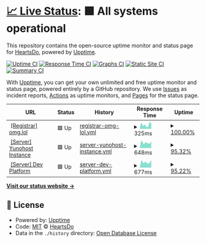 # [📈 Live Status](https://uptime.heartsdo.omg.lol): <!--live status--> **🟩 All systems operational**

This repository contains the open-source uptime monitor and status page for [HeartsDo](https://www.notion.so/heartsdo/About-me-7c30b22324d149148e2f6d8471882fe3), powered by [Upptime](https://github.com/upptime/upptime).

[![Uptime CI](https://github.com/HeartsDo-DEV/YnH-Instance-Status/workflows/Uptime%20CI/badge.svg)](https://github.com/HeartsDo-DEV/YnH-Instance-Status/actions?query=workflow%3A%22Uptime+CI%22)
[![Response Time CI](https://github.com/HeartsDo-DEV/YnH-Instance-Status/workflows/Response%20Time%20CI/badge.svg)](https://github.com/HeartsDo-DEV/YnH-Instance-Status/actions?query=workflow%3A%22Response+Time+CI%22)
[![Graphs CI](https://github.com/HeartsDo-DEV/YnH-Instance-Status/workflows/Graphs%20CI/badge.svg)](https://github.com/HeartsDo-DEV/YnH-Instance-Status/actions?query=workflow%3A%22Graphs+CI%22)
[![Static Site CI](https://github.com/HeartsDo-DEV/YnH-Instance-Status/workflows/Static%20Site%20CI/badge.svg)](https://github.com/HeartsDo-DEV/YnH-Instance-Status/actions?query=workflow%3A%22Static+Site+CI%22)
[![Summary CI](https://github.com/HeartsDo-DEV/YnH-Instance-Status/workflows/Summary%20CI/badge.svg)](https://github.com/HeartsDo-DEV/YnH-Instance-Status/actions?query=workflow%3A%22Summary+CI%22)

With [Upptime](https://upptime.js.org), you can get your own unlimited and free uptime monitor and status page, powered entirely by a GitHub repository. We use [Issues](https://github.com/HeartsDo-DEV/YnH-Instance-Status/issues) as incident reports, [Actions](https://github.com/HeartsDo-DEV/YnH-Instance-Status/actions) as uptime monitors, and [Pages](https://uptime.heartsdo.omg.lol) for the status page.

<!--start: status pages-->
<!-- This summary is generated by Upptime (https://github.com/upptime/upptime) -->
<!-- Do not edit this manually, your changes will be overwritten -->
<!-- prettier-ignore -->
| URL | Status | History | Response Time | Uptime |
| --- | ------ | ------- | ------------- | ------ |
| <img alt="" src="https://favicons.githubusercontent.com/meta.omg.lol" height="13"> [[Registrar] omg.lol](https://meta.omg.lol) | 🟩 Up | [registrar-omg-lol.yml](https://github.com/HeartsDo-Dev/YnH-Instance-Status/commits/HEAD/history/registrar-omg-lol.yml) | <details><summary><img alt="Response time graph" src="./graphs/registrar-omg-lol/response-time-week.png" height="20"> 325ms</summary><br><a href="https://uptime.heartsdo.omg.lol/history/registrar-omg-lol"><img alt="Response time 298" src="https://img.shields.io/endpoint?url=https%3A%2F%2Fraw.githubusercontent.com%2FHeartsDo-Dev%2FYnH-Instance-Status%2FHEAD%2Fapi%2Fregistrar-omg-lol%2Fresponse-time.json"></a><br><a href="https://uptime.heartsdo.omg.lol/history/registrar-omg-lol"><img alt="24-hour response time 433" src="https://img.shields.io/endpoint?url=https%3A%2F%2Fraw.githubusercontent.com%2FHeartsDo-Dev%2FYnH-Instance-Status%2FHEAD%2Fapi%2Fregistrar-omg-lol%2Fresponse-time-day.json"></a><br><a href="https://uptime.heartsdo.omg.lol/history/registrar-omg-lol"><img alt="7-day response time 325" src="https://img.shields.io/endpoint?url=https%3A%2F%2Fraw.githubusercontent.com%2FHeartsDo-Dev%2FYnH-Instance-Status%2FHEAD%2Fapi%2Fregistrar-omg-lol%2Fresponse-time-week.json"></a><br><a href="https://uptime.heartsdo.omg.lol/history/registrar-omg-lol"><img alt="30-day response time 281" src="https://img.shields.io/endpoint?url=https%3A%2F%2Fraw.githubusercontent.com%2FHeartsDo-Dev%2FYnH-Instance-Status%2FHEAD%2Fapi%2Fregistrar-omg-lol%2Fresponse-time-month.json"></a><br><a href="https://uptime.heartsdo.omg.lol/history/registrar-omg-lol"><img alt="1-year response time 298" src="https://img.shields.io/endpoint?url=https%3A%2F%2Fraw.githubusercontent.com%2FHeartsDo-Dev%2FYnH-Instance-Status%2FHEAD%2Fapi%2Fregistrar-omg-lol%2Fresponse-time-year.json"></a></details> | <details><summary><a href="https://uptime.heartsdo.omg.lol/history/registrar-omg-lol">100.00%</a></summary><a href="https://uptime.heartsdo.omg.lol/history/registrar-omg-lol"><img alt="All-time uptime 100.00%" src="https://img.shields.io/endpoint?url=https%3A%2F%2Fraw.githubusercontent.com%2FHeartsDo-Dev%2FYnH-Instance-Status%2FHEAD%2Fapi%2Fregistrar-omg-lol%2Fuptime.json"></a><br><a href="https://uptime.heartsdo.omg.lol/history/registrar-omg-lol"><img alt="24-hour uptime 100.00%" src="https://img.shields.io/endpoint?url=https%3A%2F%2Fraw.githubusercontent.com%2FHeartsDo-Dev%2FYnH-Instance-Status%2FHEAD%2Fapi%2Fregistrar-omg-lol%2Fuptime-day.json"></a><br><a href="https://uptime.heartsdo.omg.lol/history/registrar-omg-lol"><img alt="7-day uptime 100.00%" src="https://img.shields.io/endpoint?url=https%3A%2F%2Fraw.githubusercontent.com%2FHeartsDo-Dev%2FYnH-Instance-Status%2FHEAD%2Fapi%2Fregistrar-omg-lol%2Fuptime-week.json"></a><br><a href="https://uptime.heartsdo.omg.lol/history/registrar-omg-lol"><img alt="30-day uptime 100.00%" src="https://img.shields.io/endpoint?url=https%3A%2F%2Fraw.githubusercontent.com%2FHeartsDo-Dev%2FYnH-Instance-Status%2FHEAD%2Fapi%2Fregistrar-omg-lol%2Fuptime-month.json"></a><br><a href="https://uptime.heartsdo.omg.lol/history/registrar-omg-lol"><img alt="1-year uptime 100.00%" src="https://img.shields.io/endpoint?url=https%3A%2F%2Fraw.githubusercontent.com%2FHeartsDo-Dev%2FYnH-Instance-Status%2FHEAD%2Fapi%2Fregistrar-omg-lol%2Fuptime-year.json"></a></details>
| <img alt="" src="https://favicons.githubusercontent.com/heartsdo.omg.lol" height="13"> [[Server] Yunohost Instance](https://heartsdo.omg.lol) | 🟩 Up | [server-yunohost-instance.yml](https://github.com/HeartsDo-Dev/YnH-Instance-Status/commits/HEAD/history/server-yunohost-instance.yml) | <details><summary><img alt="Response time graph" src="./graphs/server-yunohost-instance/response-time-week.png" height="20"> 648ms</summary><br><a href="https://uptime.heartsdo.omg.lol/history/server-yunohost-instance"><img alt="Response time 815" src="https://img.shields.io/endpoint?url=https%3A%2F%2Fraw.githubusercontent.com%2FHeartsDo-Dev%2FYnH-Instance-Status%2FHEAD%2Fapi%2Fserver-yunohost-instance%2Fresponse-time.json"></a><br><a href="https://uptime.heartsdo.omg.lol/history/server-yunohost-instance"><img alt="24-hour response time 717" src="https://img.shields.io/endpoint?url=https%3A%2F%2Fraw.githubusercontent.com%2FHeartsDo-Dev%2FYnH-Instance-Status%2FHEAD%2Fapi%2Fserver-yunohost-instance%2Fresponse-time-day.json"></a><br><a href="https://uptime.heartsdo.omg.lol/history/server-yunohost-instance"><img alt="7-day response time 648" src="https://img.shields.io/endpoint?url=https%3A%2F%2Fraw.githubusercontent.com%2FHeartsDo-Dev%2FYnH-Instance-Status%2FHEAD%2Fapi%2Fserver-yunohost-instance%2Fresponse-time-week.json"></a><br><a href="https://uptime.heartsdo.omg.lol/history/server-yunohost-instance"><img alt="30-day response time 724" src="https://img.shields.io/endpoint?url=https%3A%2F%2Fraw.githubusercontent.com%2FHeartsDo-Dev%2FYnH-Instance-Status%2FHEAD%2Fapi%2Fserver-yunohost-instance%2Fresponse-time-month.json"></a><br><a href="https://uptime.heartsdo.omg.lol/history/server-yunohost-instance"><img alt="1-year response time 815" src="https://img.shields.io/endpoint?url=https%3A%2F%2Fraw.githubusercontent.com%2FHeartsDo-Dev%2FYnH-Instance-Status%2FHEAD%2Fapi%2Fserver-yunohost-instance%2Fresponse-time-year.json"></a></details> | <details><summary><a href="https://uptime.heartsdo.omg.lol/history/server-yunohost-instance">95.32%</a></summary><a href="https://uptime.heartsdo.omg.lol/history/server-yunohost-instance"><img alt="All-time uptime 97.60%" src="https://img.shields.io/endpoint?url=https%3A%2F%2Fraw.githubusercontent.com%2FHeartsDo-Dev%2FYnH-Instance-Status%2FHEAD%2Fapi%2Fserver-yunohost-instance%2Fuptime.json"></a><br><a href="https://uptime.heartsdo.omg.lol/history/server-yunohost-instance"><img alt="24-hour uptime 67.22%" src="https://img.shields.io/endpoint?url=https%3A%2F%2Fraw.githubusercontent.com%2FHeartsDo-Dev%2FYnH-Instance-Status%2FHEAD%2Fapi%2Fserver-yunohost-instance%2Fuptime-day.json"></a><br><a href="https://uptime.heartsdo.omg.lol/history/server-yunohost-instance"><img alt="7-day uptime 95.32%" src="https://img.shields.io/endpoint?url=https%3A%2F%2Fraw.githubusercontent.com%2FHeartsDo-Dev%2FYnH-Instance-Status%2FHEAD%2Fapi%2Fserver-yunohost-instance%2Fuptime-week.json"></a><br><a href="https://uptime.heartsdo.omg.lol/history/server-yunohost-instance"><img alt="30-day uptime 98.73%" src="https://img.shields.io/endpoint?url=https%3A%2F%2Fraw.githubusercontent.com%2FHeartsDo-Dev%2FYnH-Instance-Status%2FHEAD%2Fapi%2Fserver-yunohost-instance%2Fuptime-month.json"></a><br><a href="https://uptime.heartsdo.omg.lol/history/server-yunohost-instance"><img alt="1-year uptime 97.60%" src="https://img.shields.io/endpoint?url=https%3A%2F%2Fraw.githubusercontent.com%2FHeartsDo-Dev%2FYnH-Instance-Status%2FHEAD%2Fapi%2Fserver-yunohost-instance%2Fuptime-year.json"></a></details>
| <img alt="" src="https://favicons.githubusercontent.com/dev-private.heartsdo.omg.lol" height="13"> [[Server] Dev Platform](https://dev-private.heartsdo.omg.lol) | 🟩 Up | [server-dev-platform.yml](https://github.com/HeartsDo-Dev/YnH-Instance-Status/commits/HEAD/history/server-dev-platform.yml) | <details><summary><img alt="Response time graph" src="./graphs/server-dev-platform/response-time-week.png" height="20"> 677ms</summary><br><a href="https://uptime.heartsdo.omg.lol/history/server-dev-platform"><img alt="Response time 859" src="https://img.shields.io/endpoint?url=https%3A%2F%2Fraw.githubusercontent.com%2FHeartsDo-Dev%2FYnH-Instance-Status%2FHEAD%2Fapi%2Fserver-dev-platform%2Fresponse-time.json"></a><br><a href="https://uptime.heartsdo.omg.lol/history/server-dev-platform"><img alt="24-hour response time 811" src="https://img.shields.io/endpoint?url=https%3A%2F%2Fraw.githubusercontent.com%2FHeartsDo-Dev%2FYnH-Instance-Status%2FHEAD%2Fapi%2Fserver-dev-platform%2Fresponse-time-day.json"></a><br><a href="https://uptime.heartsdo.omg.lol/history/server-dev-platform"><img alt="7-day response time 677" src="https://img.shields.io/endpoint?url=https%3A%2F%2Fraw.githubusercontent.com%2FHeartsDo-Dev%2FYnH-Instance-Status%2FHEAD%2Fapi%2Fserver-dev-platform%2Fresponse-time-week.json"></a><br><a href="https://uptime.heartsdo.omg.lol/history/server-dev-platform"><img alt="30-day response time 691" src="https://img.shields.io/endpoint?url=https%3A%2F%2Fraw.githubusercontent.com%2FHeartsDo-Dev%2FYnH-Instance-Status%2FHEAD%2Fapi%2Fserver-dev-platform%2Fresponse-time-month.json"></a><br><a href="https://uptime.heartsdo.omg.lol/history/server-dev-platform"><img alt="1-year response time 859" src="https://img.shields.io/endpoint?url=https%3A%2F%2Fraw.githubusercontent.com%2FHeartsDo-Dev%2FYnH-Instance-Status%2FHEAD%2Fapi%2Fserver-dev-platform%2Fresponse-time-year.json"></a></details> | <details><summary><a href="https://uptime.heartsdo.omg.lol/history/server-dev-platform">95.22%</a></summary><a href="https://uptime.heartsdo.omg.lol/history/server-dev-platform"><img alt="All-time uptime 97.56%" src="https://img.shields.io/endpoint?url=https%3A%2F%2Fraw.githubusercontent.com%2FHeartsDo-Dev%2FYnH-Instance-Status%2FHEAD%2Fapi%2Fserver-dev-platform%2Fuptime.json"></a><br><a href="https://uptime.heartsdo.omg.lol/history/server-dev-platform"><img alt="24-hour uptime 66.53%" src="https://img.shields.io/endpoint?url=https%3A%2F%2Fraw.githubusercontent.com%2FHeartsDo-Dev%2FYnH-Instance-Status%2FHEAD%2Fapi%2Fserver-dev-platform%2Fuptime-day.json"></a><br><a href="https://uptime.heartsdo.omg.lol/history/server-dev-platform"><img alt="7-day uptime 95.22%" src="https://img.shields.io/endpoint?url=https%3A%2F%2Fraw.githubusercontent.com%2FHeartsDo-Dev%2FYnH-Instance-Status%2FHEAD%2Fapi%2Fserver-dev-platform%2Fuptime-week.json"></a><br><a href="https://uptime.heartsdo.omg.lol/history/server-dev-platform"><img alt="30-day uptime 98.67%" src="https://img.shields.io/endpoint?url=https%3A%2F%2Fraw.githubusercontent.com%2FHeartsDo-Dev%2FYnH-Instance-Status%2FHEAD%2Fapi%2Fserver-dev-platform%2Fuptime-month.json"></a><br><a href="https://uptime.heartsdo.omg.lol/history/server-dev-platform"><img alt="1-year uptime 97.56%" src="https://img.shields.io/endpoint?url=https%3A%2F%2Fraw.githubusercontent.com%2FHeartsDo-Dev%2FYnH-Instance-Status%2FHEAD%2Fapi%2Fserver-dev-platform%2Fuptime-year.json"></a></details>

<!--end: status pages-->

[**Visit our status website →**](https://uptime.heartsdo.omg.lol)

## 📄 License

- Powered by: [Upptime](https://github.com/upptime/upptime)
- Code: [MIT](./LICENSE) © [HeartsDo](https://www.notion.so/heartsdo/About-me-7c30b22324d149148e2f6d8471882fe3)
- Data in the `./history` directory: [Open Database License](https://opendatacommons.org/licenses/odbl/1-0/)
